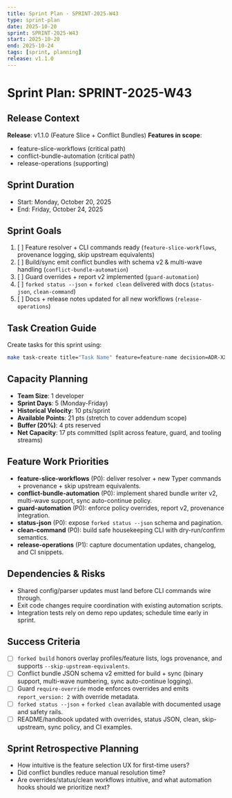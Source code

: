 ```yaml
---
title: Sprint Plan - SPRINT-2025-W43
type: sprint-plan
date: 2025-10-20
sprint: SPRINT-2025-W43
start: 2025-10-20
end: 2025-10-24
tags: [sprint, planning]
release: v1.1.0
---
```


# Sprint Plan: SPRINT-2025-W43

## Release Context
**Release**: v1.1.0 (Feature Slice + Conflict Bundles)
**Features in scope**:
- feature-slice-workflows (critical path)
- conflict-bundle-automation (critical path)
- release-operations (supporting)

## Sprint Duration
- Start: Monday, October 20, 2025
- End: Friday, October 24, 2025

## Sprint Goals
1. [ ] Feature resolver + CLI commands ready (`feature-slice-workflows`, provenance logging, skip upstream equivalents)
2. [ ] Build/sync emit conflict bundles with schema v2 & multi-wave handling (`conflict-bundle-automation`)
3. [ ] Guard overrides + report v2 implemented (`guard-automation`)
4. [ ] `forked status --json` + `forked clean` delivered with docs (`status-json`, `clean-command`)
5. [ ] Docs + release notes updated for all new workflows (`release-operations`)

## Task Creation Guide
Create tasks for this sprint using:
```bash
make task-create title="Task Name" feature=feature-name decision=ADR-XXX points=5
```

## Capacity Planning
- **Team Size**: 1 developer
- **Sprint Days**: 5 (Monday-Friday)
- **Historical Velocity**: 10 pts/sprint
- **Available Points**: 21 pts (stretch to cover addendum scope)
- **Buffer (20%)**: 4 pts reserved
- **Net Capacity**: 17 pts committed (split across feature, guard, and tooling streams)

## Feature Work Priorities
- **feature-slice-workflows** (P0): deliver resolver + new Typer commands + provenance + skip upstream equivalents.
- **conflict-bundle-automation** (P0): implement shared bundle writer v2, multi-wave support, sync auto-continue policy.
- **guard-automation** (P0): enforce policy overrides, report v2, provenance integration.
- **status-json** (P0): expose `forked status --json` schema and pagination.
- **clean-command** (P0): build safe housekeeping CLI with dry-run/confirm semantics.
- **release-operations** (P1): capture documentation updates, changelog, and CI snippets.

## Dependencies & Risks
- Shared config/parser updates must land before CLI commands wire through.
- Exit code changes require coordination with existing automation scripts.
- Integration tests rely on demo repo updates; schedule time early in sprint.

## Success Criteria
- [ ] `forked build` honors overlay profiles/feature lists, logs provenance, and supports `--skip-upstream-equivalents`.
- [ ] Conflict bundle JSON schema v2 emitted for build + sync (binary support, multi-wave numbering, sync auto-continue logging).
- [ ] Guard `require-override` mode enforces overrides and emits `report_version: 2` with override metadata.
- [ ] `forked status --json` + `forked clean` available with documented usage and safety rails.
- [ ] README/handbook updated with overrides, status JSON, clean, skip-upstream, sync policy, and CI examples.

## Sprint Retrospective Planning
- How intuitive is the feature selection UX for first-time users?
- Did conflict bundles reduce manual resolution time?
- Are overrides/status/clean workflows intuitive, and what automation hooks should we prioritize next?
